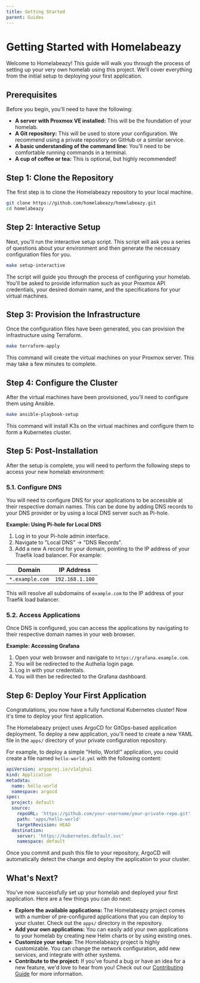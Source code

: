 ```yaml
---
title: Getting Started
parent: Guides
---
```


# Getting Started with Homelabeazy

Welcome to Homelabeazy! This guide will walk you through the process of setting up your very own homelab using this project. We'll cover everything from the initial setup to deploying your first application.

## Prerequisites

Before you begin, you'll need to have the following:

*   **A server with Proxmox VE installed:** This will be the foundation of your homelab.
*   **A Git repository:** This will be used to store your configuration. We recommend using a private repository on GitHub or a similar service.
*   **A basic understanding of the command line:** You'll need to be comfortable running commands in a terminal.
*   **A cup of coffee or tea:** This is optional, but highly recommended!

## Step 1: Clone the Repository

The first step is to clone the Homelabeazy repository to your local machine.

```bash
git clone https://github.com/homelabeazy/homelabeazy.git
cd homelabeazy
```

## Step 2: Interactive Setup

Next, you'll run the interactive setup script. This script will ask you a series of questions about your environment and then generate the necessary configuration files for you.

```bash
make setup-interactive
```

The script will guide you through the process of configuring your homelab. You'll be asked to provide information such as your Proxmox API credentials, your desired domain name, and the specifications for your virtual machines.

## Step 3: Provision the Infrastructure

Once the configuration files have been generated, you can provision the infrastructure using Terraform.

```bash
make terraform-apply
```

This command will create the virtual machines on your Proxmox server. This may take a few minutes to complete.

## Step 4: Configure the Cluster

After the virtual machines have been provisioned, you'll need to configure them using Ansible.

```bash
make ansible-playbook-setup
```

This command will install K3s on the virtual machines and configure them to form a Kubernetes cluster.

## Step 5: Post-Installation

After the setup is complete, you will need to perform the following steps to access your new homelab environment:

### 5.1. Configure DNS

You will need to configure DNS for your applications to be accessible at their respective domain names. This can be done by adding DNS records to your DNS provider or by using a local DNS server such as Pi-hole.

**Example: Using Pi-hole for Local DNS**

1.  Log in to your Pi-hole admin interface.
2.  Navigate to "Local DNS" -> "DNS Records".
3.  Add a new A record for your domain, pointing to the IP address of your Traefik load balancer. For example:

| Domain      | IP Address      |
| ----------- | --------------- |
| `*.example.com` | `192.168.1.100` |

This will resolve all subdomains of `example.com` to the IP address of your Traefik load balancer.

### 5.2. Access Applications

Once DNS is configured, you can access the applications by navigating to their respective domain names in your web browser.

**Example: Accessing Grafana**

1.  Open your web browser and navigate to `https://grafana.example.com`.
2.  You will be redirected to the Authelia login page.
3.  Log in with your credentials.
4.  You will then be redirected to the Grafana dashboard.

## Step 6: Deploy Your First Application

Congratulations, you now have a fully functional Kubernetes cluster! Now it's time to deploy your first application.

The Homelabeazy project uses ArgoCD for GitOps-based application deployment. To deploy a new application, you'll need to create a new YAML file in the `apps/` directory of your private configuration repository.

For example, to deploy a simple "Hello, World!" application, you could create a file named `hello-world.yml` with the following content:

```yaml
apiVersion: argoproj.io/v1alpha1
kind: Application
metadata:
  name: hello-world
  namespace: argocd
spec:
  project: default
  source:
    repoURL: 'https://github.com/your-username/your-private-repo.git'
    path: 'apps/hello-world'
    targetRevision: HEAD
  destination:
    server: 'https://kubernetes.default.svc'
    namespace: default
```

Once you commit and push this file to your repository, ArgoCD will automatically detect the change and deploy the application to your cluster.

## What's Next?

You've now successfully set up your homelab and deployed your first application. Here are a few things you can do next:

*   **Explore the available applications:** The Homelabeazy project comes with a number of pre-configured applications that you can deploy to your cluster. Check out the `apps/` directory in the repository.
*   **Add your own applications:** You can easily add your own applications to your homelab by creating new Helm charts or by using existing ones.
*   **Customize your setup:** The Homelabeazy project is highly customizable. You can change the network configuration, add new services, and integrate with other systems.
*   **Contribute to the project:** If you've found a bug or have an idea for a new feature, we'd love to hear from you! Check out our [Contributing Guide](./community) for more information.
